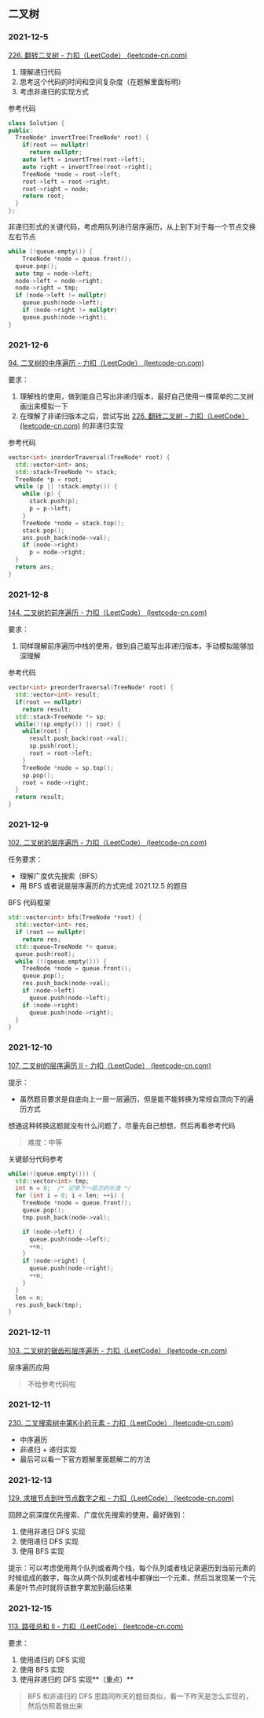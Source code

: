 ## 二叉树

### 2021-12-5

[226. 翻转二叉树 - 力扣（LeetCode） (leetcode-cn.com)](https://leetcode-cn.com/problems/invert-binary-tree/)

1. 理解递归代码
2. 思考这个代码的时间和空间复杂度（在题解里面标明）
3. 考虑非递归的实现方式

参考代码

```c++
class Solution {
public:
  TreeNode* invertTree(TreeNode* root) {
    if(root == nullptr)
      return nullptr;
    auto left = invertTree(root->left);
    auto right = invertTree(root->right);
    TreeNode *node = root->left;
    root->left = root->right;
    root->right = node;
    return root;
  }
};
```

非递归形式的关键代码，考虑用队列进行层序遍历，从上到下对于每一个节点交换左右节点

```c++
while (!queue.empty()) {
	TreeNode *node = queue.front();
  queue.pop();
  auto tmp = node->left;
  node->left = node->right;
  node->right = tmp;
  if (node->left != nullptr)
    queue.push(node->left);
 	if (node->right != nullptr)
    queue.push(node->right);
}
```



### 2021-12-6

[94. 二叉树的中序遍历 - 力扣（LeetCode） (leetcode-cn.com)](https://leetcode-cn.com/problems/binary-tree-inorder-traversal/)

要求：

1. 理解栈的使用，做到能自己写出非递归版本，最好自己使用一棵简单的二叉树画出来模拟一下
2. 在理解了非递归版本之后，尝试写出 [226. 翻转二叉树 - 力扣（LeetCode） (leetcode-cn.com)](https://leetcode-cn.com/problems/invert-binary-tree/) 的非递归实现

参考代码

```c++
vector<int> inorderTraversal(TreeNode* root) {
  std::vector<int> ans;
  std::stack<TreeNode *> stack;
  TreeNode *p = root;
  while (p || !stack.empty()) {
    while (p) {
      stack.push(p);
      p = p->left;
    }
    TreeNode *node = stack.top();
    stack.pop();
    ans.push_back(node->val);
    if (node->right)
      p = node->right;
  }
  return ans;
}
```

### 2021-12-8

[144. 二叉树的前序遍历 - 力扣（LeetCode） (leetcode-cn.com)](https://leetcode-cn.com/problems/binary-tree-preorder-traversal/)

要求：

1. 同样理解前序遍历中栈的使用，做到自己能写出非递归版本，手动模拟能够加深理解

参考代码

```c++
vector<int> preorderTraversal(TreeNode* root) {
  std::vector<int> result;
  if(root == nullptr)
    return result;
  std::stack<TreeNode *> sp;
  while(!(sp.empty()) || root) {
    while(root) {
      result.push_back(root->val);
      sp.push(root);
      root = root->left;
    }
    TreeNode *node = sp.top();
    sp.pop();
    root = node->right;
  }
  return result;
}
```

### 2021-12-9

[102. 二叉树的层序遍历 - 力扣（LeetCode） (leetcode-cn.com)](https://leetcode-cn.com/problems/binary-tree-level-order-traversal/)

任务要求：

- 理解广度优先搜索（BFS）
- 用 BFS 或者说是层序遍历的方式完成 2021.12.5 的题目 

BFS 代码框架

```c++
std::vector<int> bfs(TreeNode *root) {
  std::vector<int> res;
  if (root == nullptr)
    return res;
  std::queue<TreeNode *> queue;
  queue.push(root);
  while (!(queue.empty())) {
    TreeNode *node = queue.front();
    queue.pop();
    res.push_back(node->val);
    if (node->left)
      queue.push(node->left);
    if (node->right)
      queue.push(node->right);
  }
}
```

### 2021-12-10

[107. 二叉树的层序遍历 II - 力扣（LeetCode） (leetcode-cn.com)](https://leetcode-cn.com/problems/binary-tree-level-order-traversal-ii/)

提示：

- 虽然题目要求是自底向上一层一层遍历，但是能不能转换为常规自顶向下的遍历方式

想通这种转换这题就没有什么问题了，尽量先自己想想，然后再看参考代码

> 难度：中等

关键部分代码参考

```c++
while(!(queue.empty())) {
  std::vector<int> tmp;
  int n = 0;  /* 记录下一层次的长度 */
  for (int i = 0; i < len; ++i) {
    TreeNode *node = queue.front();
    queue.pop();
    tmp.push_back(node->val);

    if (node->left) {
      queue.push(node->left);
      ++n;
    }
    if (node->right) {
      queue.push(node->right);
      ++n;
    }
  }
  len = n;
  res.push_back(tmp);
}
```

### 2021-12-11

[103. 二叉树的锯齿形层序遍历 - 力扣（LeetCode） (leetcode-cn.com)](https://leetcode-cn.com/problems/binary-tree-zigzag-level-order-traversal/)

层序遍历应用

> 不给参考代码啦

### 2021-12-11

[230. 二叉搜索树中第K小的元素 - 力扣（LeetCode） (leetcode-cn.com)](https://leetcode-cn.com/problems/kth-smallest-element-in-a-bst/)

- 中序遍历
- 非递归 + 递归实现
- 最后可以看一下官方题解里面题解二的方法

### 2021-12-13

[129. 求根节点到叶节点数字之和 - 力扣（LeetCode） (leetcode-cn.com)](https://leetcode-cn.com/problems/sum-root-to-leaf-numbers/)

回顾之前深度优先搜索、广度优先搜索的使用，最好做到：

1. 使用非递归 DFS 实现
2. 使用递归 DFS 实现
3. 使用 BFS 实现

提示：可以考虑使用两个队列或者两个栈，每个队列或者栈记录遍历到当前元素的时候组成的数字，每次从两个队列或者栈中都弹出一个元素，然后当发现某一个元素是叶节点时就将该数字累加到最后结果

### 2021-12-15

[113. 路径总和 II - 力扣（LeetCode） (leetcode-cn.com)](https://leetcode-cn.com/problems/path-sum-ii/)

要求：

1. 使用递归的 DFS 实现
2. 使用 BFS 实现
3. 使用非递归的 DFS 实现**（重点）**

> BFS 和非递归的 DFS 思路同昨天的题目类似，看一下昨天是怎么实现的，然后仿照着做出来
